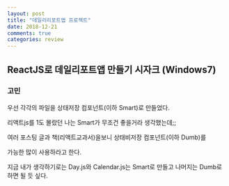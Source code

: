 ```yaml
---
layout: post
title: "데일리리포트앱 프로젝트"
date: 2018-12-21
comments: true
categories: review
---
```


## ReactJS로 데일리포트앱 만들기 시자크 (Windows7)

### 고민

우선 각각의 파일을 상태저장 컴포넌트(이하 Smart)로 만들었다.

리액트js를 1도 몰랐던 나는 Smart가 무조건 좋을거라 생각했는데;;

여러 포스팅 글과 책(리액트교과서)을보니 상태비저장 컴포넌트(이하 Dumb)를

가능한 많이 사용하라고 한다.

지금 내가 생각하기로는 Day.js와 Calendar.js는 Smart로 만들고 나머지는 Dumb로 하면 될 듯 싶다.

